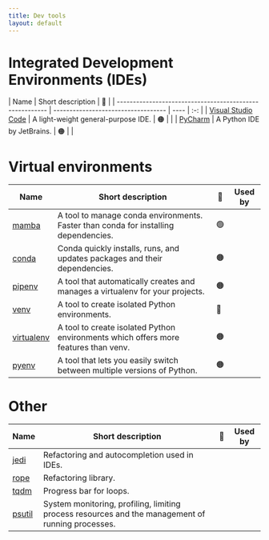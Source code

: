 ```yaml
---
title: Dev tools
layout: default
---
```


# Integrated Development Environments (IDEs)

| Name                                                     | Short description                   | 🚦  |
| -------------------------------------------------------- | ----------------------------------- | ---- | :-: |
| [Visual Studio Code](https://code.visualstudio.com/docs) | A light-weight general-purpose IDE. | 🟠  | |
| [PyCharm](https://www.jetbrains.com/pycharm/)            | A Python IDE by JetBrains.          | 🟠  | |

# Virtual environments

| Name                                                                  | Short description                                                                   | 🚦  | Used by |
| --------------------------------------------------------------------- | ----------------------------------------------------------------------------------- | ---- | :-: |
| [mamba](https://mamba.readthedocs.io/en/latest/user_guide/mamba.html) | A tool to manage conda environments. Faster than conda for installing dependencies. | 🟢  | |
| [conda](https://conda.io/projects/conda/en/latest/)                   | Conda quickly installs, runs, and updates packages and their dependencies.          | 🟠  | |
| [pipenv](https://pipenv.pypa.io/en/latest/)                           | A tool that automatically creates and manages a virtualenv for your projects.       | 🟠  | |
| [venv](https://docs.python.org/3/library/venv.html)                   | A tool to create isolated Python environments.                                      | 🔴  | |
| [virtualenv](https://virtualenv.pypa.io/en/latest/)                   | A tool to create isolated Python environments which offers more features than venv. | 🟠  | |
| [pyenv](https://github.com/pyenv/pyenv)                               | A tool that lets you easily switch between multiple versions of Python.             | 🟠  | |

# Other

| Name                                                        | Short description                                                                                 | 🚦  | Used by |
| ----------------------------------------------------------- | ------------------------------------------------------------------------------------------------- | --- | :-: |
| [jedi](https://jedi.readthedocs.io/en/latest/)              | Refactoring and autocompletion used in IDEs.                                                      |     | |
| [rope](https://rope.readthedocs.io/en/latest/overview.html) | Refactoring library.                                                                              |     | |
| [tqdm](https://pypi.org/project/tqdm/2.2.3/)                | Progress bar for loops.                                                                           |     | |
| [psutil](https://psutil.readthedocs.io/en/latest/)          | System monitoring, profiling, limiting process resources and the management of running processes. |     | |
